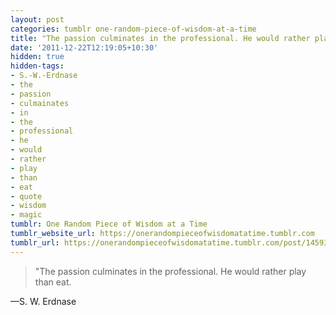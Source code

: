 ```yaml
---
layout: post
categories: tumblr one-random-piece-of-wisdom-at-a-time
title: ‎"The passion culminates in the professional. He would rather play than eat.
date: '2011-12-22T12:19:05+10:30'
hidden: true
hidden-tags:
- S.-W.-Erdnase
- the
- passion
- culmainates
- in
- the
- professional
- he
- would
- rather
- play
- than
- eat
- quote
- wisdom
- magic
tumblr: One Random Piece of Wisdom at a Time
tumblr_website_url: https://onerandompieceofwisdomatatime.tumblr.com
tumblr_url: https://onerandompieceofwisdomatatime.tumblr.com/post/14593354231/the-passion-culminates-in-the-professional-he
---
```

> ‎"The passion culminates in the professional. He would rather play than eat.

—S. W. Erdnase
